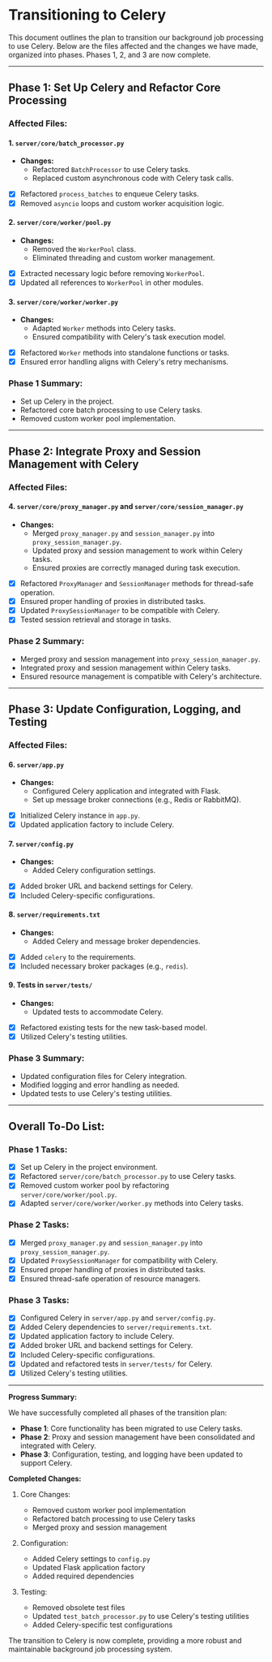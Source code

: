 # Transitioning to Celery

This document outlines the plan to transition our background job processing to use Celery. Below are the files affected and the changes we have made, organized into phases. Phases 1, 2, and 3 are now complete.

---

## Phase 1: Set Up Celery and Refactor Core Processing

### Affected Files:

#### 1. `server/core/batch_processor.py`

- **Changes:**
  - Refactored `BatchProcessor` to use Celery tasks.
  - Replaced custom asynchronous code with Celery task calls.
- [x] Refactored `process_batches` to enqueue Celery tasks.
- [x] Removed `asyncio` loops and custom worker acquisition logic.

#### 2. `server/core/worker/pool.py`

- **Changes:**
  - Removed the `WorkerPool` class.
  - Eliminated threading and custom worker management.
- [x] Extracted necessary logic before removing `WorkerPool`.
- [x] Updated all references to `WorkerPool` in other modules.

#### 3. `server/core/worker/worker.py`

- **Changes:**
  - Adapted `Worker` methods into Celery tasks.
  - Ensured compatibility with Celery's task execution model.
- [x] Refactored `Worker` methods into standalone functions or tasks.
- [x] Ensured error handling aligns with Celery's retry mechanisms.

### Phase 1 Summary:

- Set up Celery in the project.
- Refactored core batch processing to use Celery tasks.
- Removed custom worker pool implementation.

---

## Phase 2: Integrate Proxy and Session Management with Celery

### Affected Files:

#### 4. `server/core/proxy_manager.py` and `server/core/session_manager.py`

- **Changes:**
  - Merged `proxy_manager.py` and `session_manager.py` into `proxy_session_manager.py`.
  - Updated proxy and session management to work within Celery tasks.
  - Ensured proxies are correctly managed during task execution.
- [x] Refactored `ProxyManager` and `SessionManager` methods for thread-safe operation.
- [x] Ensured proper handling of proxies in distributed tasks.
- [x] Updated `ProxySessionManager` to be compatible with Celery.
- [x] Tested session retrieval and storage in tasks.

### Phase 2 Summary:

- Merged proxy and session management into `proxy_session_manager.py`.
- Integrated proxy and session management within Celery tasks.
- Ensured resource management is compatible with Celery's architecture.

---

## Phase 3: Update Configuration, Logging, and Testing

### Affected Files:

#### 6. `server/app.py`

- **Changes:**
  - Configured Celery application and integrated with Flask.
  - Set up message broker connections (e.g., Redis or RabbitMQ).
- [x] Initialized Celery instance in `app.py`.
- [x] Updated application factory to include Celery.

#### 7. `server/config.py`

- **Changes:**
  - Added Celery configuration settings.
- [x] Added broker URL and backend settings for Celery.
- [x] Included Celery-specific configurations.

#### 8. `server/requirements.txt`

- **Changes:**
  - Added Celery and message broker dependencies.
- [x] Added `celery` to the requirements.
- [x] Included necessary broker packages (e.g., `redis`).

#### 9. Tests in `server/tests/`

- **Changes:**
  - Updated tests to accommodate Celery.
- [x] Refactored existing tests for the new task-based model.
- [x] Utilized Celery's testing utilities.

### Phase 3 Summary:

- Updated configuration files for Celery integration.
- Modified logging and error handling as needed.
- Updated tests to use Celery's testing utilities.

---

## Overall To-Do List:

### Phase 1 Tasks:

- [x] Set up Celery in the project environment.
- [x] Refactored `server/core/batch_processor.py` to use Celery tasks.
- [x] Removed custom worker pool by refactoring `server/core/worker/pool.py`.
- [x] Adapted `server/core/worker/worker.py` methods into Celery tasks.

### Phase 2 Tasks:

- [x] Merged `proxy_manager.py` and `session_manager.py` into `proxy_session_manager.py`.
- [x] Updated `ProxySessionManager` for compatibility with Celery.
- [x] Ensured proper handling of proxies in distributed tasks.
- [x] Ensured thread-safe operation of resource managers.

### Phase 3 Tasks:

- [x] Configured Celery in `server/app.py` and `server/config.py`.
- [x] Added Celery dependencies to `server/requirements.txt`.
- [x] Updated application factory to include Celery.
- [x] Added broker URL and backend settings for Celery.
- [x] Included Celery-specific configurations.
- [x] Updated and refactored tests in `server/tests/` for Celery.
- [x] Utilized Celery's testing utilities.

---

**Progress Summary:**

We have successfully completed all phases of the transition plan:

- **Phase 1**: Core functionality has been migrated to use Celery tasks.
- **Phase 2**: Proxy and session management have been consolidated and integrated with Celery.
- **Phase 3**: Configuration, testing, and logging have been updated to support Celery.

**Completed Changes:**

1. Core Changes:
   - Removed custom worker pool implementation
   - Refactored batch processing to use Celery tasks
   - Merged proxy and session management

2. Configuration:
   - Added Celery settings to `config.py`
   - Updated Flask application factory
   - Added required dependencies

3. Testing:
   - Removed obsolete test files
   - Updated `test_batch_processor.py` to use Celery's testing utilities
   - Added Celery-specific test configurations

The transition to Celery is now complete, providing a more robust and maintainable background job processing system.